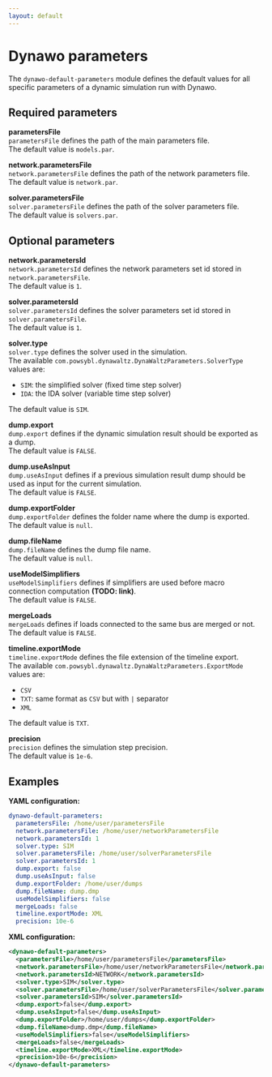 ```yaml
---
layout: default
---
```


# Dynawo parameters
The `dynawo-default-parameters` module defines the default values for all specific parameters of a dynamic simulation run with Dynawo. 

## Required parameters

**parametersFile**  
`parametersFile` defines the path of the main parameters file.  
The default value is `models.par`.

**network.parametersFile**  
`network.parametersFile` defines the path of the network parameters file.  
The default value is `network.par`.

**solver.parametersFile**  
`solver.parametersFile` defines the path of the solver parameters file.  
The default value is `solvers.par`.

## Optional parameters

**network.parametersId**  
`network.parametersId` defines the network parameters set id stored in `network.parametersFile`.  
The default value is `1`.

**solver.parametersId**  
`solver.parametersId` defines the solver parameters set id stored in `solver.parametersFile`.  
The default value is `1`.

**solver.type**  
`solver.type` defines the solver used in the simulation.  
The available `com.powsybl.dynawaltz.DynaWaltzParameters.SolverType` values are:
- `SIM`: the simplified solver (fixed time step solver)
- `IDA`: the IDA solver (variable time step solver)

The default value is `SIM`.

**dump.export**  
`dump.export` defines if the dynamic simulation result should be exported as a dump.  
The default value is `FALSE`.

**dump.useAsInput**  
`dump.useAsInput` defines if a previous simulation result dump should be used as input for the current simulation.  
The default value is `FALSE`.

**dump.exportFolder**  
`dump.exportFolder` defines the folder name where the dump is exported.  
The default value is `null`.

**dump.fileName**  
`dump.fileName` defines the dump file name.  
The default value is `null`.

**useModelSimplifiers**  
`useModelSimplifiers` defines if simplifiers are used before macro connection computation **(TODO: link)**.  
The default value is `FALSE`.

**mergeLoads**  
`mergeLoads` defines if loads connected to the same bus are merged or not.  
The default value is `FALSE`.

**timeline.exportMode**  
`timeline.exportMode` defines the file extension of the timeline export.  
The available `com.powsybl.dynawaltz.DynaWaltzParameters.ExportMode` values are:
- `CSV`
- `TXT`: same format as `CSV` but with `|` separator
- `XML`  

The default value is `TXT`.

**precision**  
`precision` defines the simulation step precision.  
The default value is `1e-6`.

## Examples

**YAML configuration:**
```yaml
dynawo-default-parameters:
  parametersFile: /home/user/parametersFile
  network.parametersFile: /home/user/networkParametersFile
  network.parametersId: 1
  solver.type: SIM
  solver.parametersFile: /home/user/solverParametersFile
  solver.parametersId: 1
  dump.export: false
  dump.useAsInput: false
  dump.exportFolder: /home/user/dumps
  dump.fileName: dump.dmp
  useModelSimplifiers: false
  mergeLoads: false
  timeline.exportMode: XML
  precision: 10e-6
```

**XML configuration:**
```xml
<dynawo-default-parameters>
  <parametersFile>/home/user/parametersFile</parametersFile>
  <network.parametersFile>/home/user/networkParametersFile</network.parametersFile>
  <network.parametersId>NETWORK</network.parametersId>
  <solver.type>SIM</solver.type>
  <solver.parametersFile>/home/user/solverParametersFile</solver.parametersFile>
  <solver.parametersId>SIM</solver.parametersId>
  <dump.export>false</dump.export>
  <dump.useAsInput>false</dump.useAsInput> 
  <dump.exportFolder>/home/user/dumps</dump.exportFolder>
  <dump.fileName>dump.dmp</dump.fileName>
  <useModelSimplifiers>false</useModelSimplifiers>
  <mergeLoads>false</mergeLoads>
  <timeline.exportMode>XML</timeline.exportMode>
  <precision>10e-6</precision>
</dynawo-default-parameters>
```
